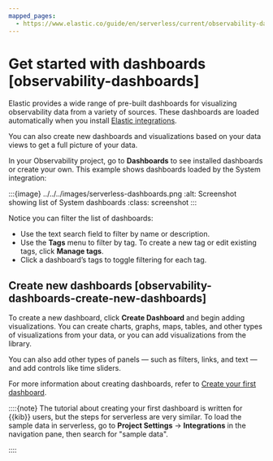 ```yaml
---
mapped_pages:
  - https://www.elastic.co/guide/en/serverless/current/observability-dashboards.html
---
```


# Get started with dashboards [observability-dashboards]

Elastic provides a wide range of pre-built dashboards for visualizing observability data from a variety of sources. These dashboards are loaded automatically when you install [Elastic integrations](asciidocalypse://docs/integration-docs/docs/reference/ingestion-tools/integrations/index.md).

You can also create new dashboards and visualizations based on your data views to get a full picture of your data.

In your Observability project, go to **Dashboards** to see installed dashboards or create your own. This example shows dashboards loaded by the System integration:

:::{image} ../../../images/serverless-dashboards.png
:alt: Screenshot showing list of System dashboards
:class: screenshot
:::

Notice you can filter the list of dashboards:

* Use the text search field to filter by name or description.
* Use the **Tags** menu to filter by tag. To create a new tag or edit existing tags, click **Manage tags**.
* Click a dashboard’s tags to toggle filtering for each tag.


## Create new dashboards [observability-dashboards-create-new-dashboards]

To create a new dashboard, click **Create Dashboard** and begin adding visualizations. You can create charts, graphs, maps, tables, and other types of visualizations from your data, or you can add visualizations from the library.

You can also add other types of panels — such as filters, links, and text — and add controls like time sliders.

For more information about creating dashboards, refer to [Create your first dashboard](../../../explore-analyze/dashboards/create-dashboard-of-panels-with-web-server-data.md).

::::{note}
The tutorial about creating your first dashboard is written for {{kib}} users, but the steps for serverless are very similar. To load the sample data in serverless, go to **Project Settings** → **Integrations** in the navigation pane, then search for "sample data".

::::
